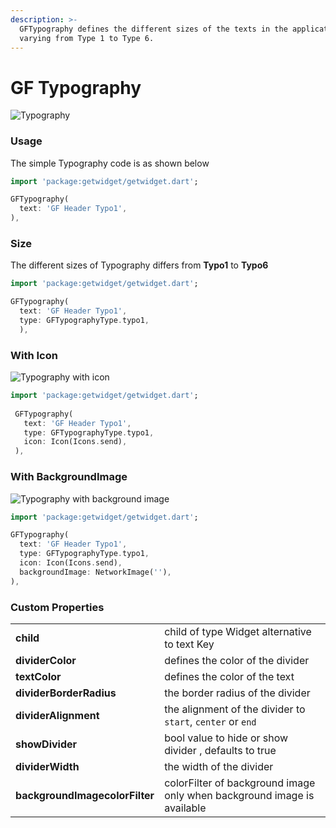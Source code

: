 ```yaml
---
description: >-
  GFTypography defines the different sizes of the texts in the application
  varying from Type 1 to Type 6.
---
```


# GF Typography

![Typography](https://ik.imagekit.io/ionicfirebaseapp/docs/tr:dpr-auto,tr:w-auto/Typography_2x_7rUbGrN2G.png)



### Usage

The simple Typography code is as shown below 

```dart
import 'package:getwidget/getwidget.dart';

GFTypography(
  text: 'GF Header Typo1',
),
```

### Size

The different sizes of Typography differs from **Typo1** to **Typo6**

```dart
import 'package:getwidget/getwidget.dart';

GFTypography(
  text: 'GF Header Typo1',
  type: GFTypographyType.typo1,
  ),
```

### With Icon

![Typography with icon](.gitbook/assets/with-icon-2x.png)

```dart
import 'package:getwidget/getwidget.dart';
 
 GFTypography(
   text: 'GF Header Typo1',
   type: GFTypographyType.typo1,
   icon: Icon(Icons.send),
 ),
```

### With BackgroundImage

![Typography with background image](.gitbook/assets/with-image-2x.png)

```dart
import 'package:getwidget/getwidget.dart';

GFTypography(
  text: 'GF Header Typo1',
  type: GFTypographyType.typo1,
  icon: Icon(Icons.send),
  backgroundImage: NetworkImage(''),
),
```

### Custom Properties

|  |  |
| :--- | :--- |
| **child** | child of type Widget alternative to text Key |
| **dividerColor** | defines the color of the divider |
| **textColor** | defines the color of the text |
| **dividerBorderRadius** | the border radius of the divider |
| **dividerAlignment** | the alignment of the divider to `start`, `center` or `end` |
| **showDivider** | bool value to hide or show divider , defaults to true |
| **dividerWidth** | the width of the divider |
| **backgroundImagecolorFilter** | colorFilter of background image only when background image is available |

